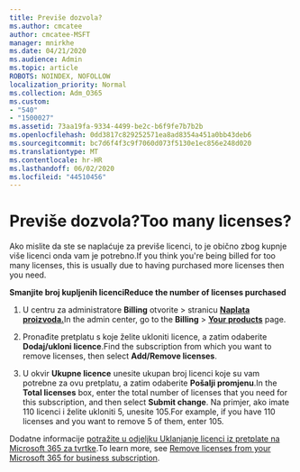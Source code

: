 ```yaml
---
title: Previše dozvola?
ms.author: cmcatee
author: cmcatee-MSFT
manager: mnirkhe
ms.date: 04/21/2020
ms.audience: Admin
ms.topic: article
ROBOTS: NOINDEX, NOFOLLOW
localization_priority: Normal
ms.collection: Adm_O365
ms.custom:
- "540"
- "1500027"
ms.assetid: 73aa19fa-9334-4499-be2c-b6f9fe7b7b2b
ms.openlocfilehash: 0dd3817c829252571ea8ad8354a451a0bb43deb6
ms.sourcegitcommit: bc7d6f4f3c9f7060d073f5130e1ec856e248d020
ms.translationtype: MT
ms.contentlocale: hr-HR
ms.lasthandoff: 06/02/2020
ms.locfileid: "44510456"
---
```

# <a name="too-many-licenses"></a><span data-ttu-id="a5d2b-102">Previše dozvola?</span><span class="sxs-lookup"><span data-stu-id="a5d2b-102">Too many licenses?</span></span>

<span data-ttu-id="a5d2b-103">Ako mislite da ste se naplaćuje za previše licenci, to je obično zbog kupnje više licenci onda vam je potrebno.</span><span class="sxs-lookup"><span data-stu-id="a5d2b-103">If you think you're being billed for too many licenses, this is usually due to having purchased more licenses then you need.</span></span>
  
<span data-ttu-id="a5d2b-104">**Smanjite broj kupljenih licenci**</span><span class="sxs-lookup"><span data-stu-id="a5d2b-104">**Reduce the number of licenses purchased**</span></span>
  
1. <span data-ttu-id="a5d2b-105">U centru za administratore **Billing** otvorite \> stranicu **[Naplata proizvoda.](https://go.microsoft.com/fwlink/p/?linkid=842054)**</span><span class="sxs-lookup"><span data-stu-id="a5d2b-105">In the admin center, go to the **Billing** \> **[Your products](https://go.microsoft.com/fwlink/p/?linkid=842054)** page.</span></span>

2. <span data-ttu-id="a5d2b-106">Pronađite pretplatu s koje želite ukloniti licence, a zatim odaberite **Dodaj/ukloni licence**.</span><span class="sxs-lookup"><span data-stu-id="a5d2b-106">Find the subscription from which you want to remove licenses, then select **Add/Remove licenses**.</span></span>

3. <span data-ttu-id="a5d2b-107">U okvir **Ukupne licence** unesite ukupan broj licenci koje su vam potrebne za ovu pretplatu, a zatim odaberite **Pošalji promjenu**.</span><span class="sxs-lookup"><span data-stu-id="a5d2b-107">In the **Total licenses** box, enter the total number of licenses that you need for this subscription, and then select **Submit change**.</span></span> <span data-ttu-id="a5d2b-108">Na primjer, ako imate 110 licenci i želite ukloniti 5, unesite 105.</span><span class="sxs-lookup"><span data-stu-id="a5d2b-108">For example, if you have 110 licenses and you want to remove 5 of them, enter 105.</span></span>

<span data-ttu-id="a5d2b-109">Dodatne informacije [potražite u odjeljku Uklanjanje licenci iz pretplate na Microsoft 365 za tvrtke](https://docs.microsoft.com/microsoft-365/commerce/licenses/buy-licenses).</span><span class="sxs-lookup"><span data-stu-id="a5d2b-109">To learn more, see [Remove licenses from your Microsoft 365 for business subscription](https://docs.microsoft.com/microsoft-365/commerce/licenses/buy-licenses).</span></span>